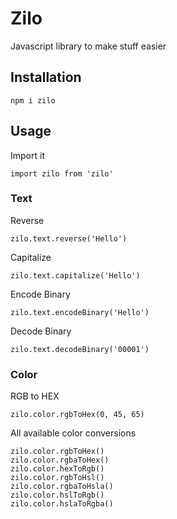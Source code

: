 # Zilo
Javascript library to make stuff easier

## Installation
```
npm i zilo
```

## Usage
Import it
```
import zilo from 'zilo'
```

### Text
Reverse
```
zilo.text.reverse('Hello')
```

Capitalize
```
zilo.text.capitalize('Hello')
```

Encode Binary
```
zilo.text.encodeBinary('Hello')
```

Decode Binary
```
zilo.text.decodeBinary('00001')
```

### Color
RGB to HEX
```
zilo.color.rgbToHex(0, 45, 65)
```

All available color conversions
```
zilo.color.rgbToHex()
zilo.color.rgbaToHex()
zilo.color.hexToRgb()
zilo.color.rgbToHsl()
zilo.color.rgbaToHsla()
zilo.color.hslToRgb()
zilo.color.hslaToRgba()
```